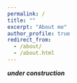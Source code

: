 ```yaml
---
permalink: /
title: ""
excerpt: "About me"
author_profile: true
redirect_from: 
  - /about/
  - /about.html
---
```


***under construction***
